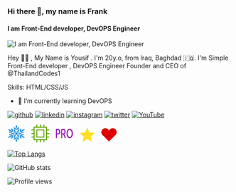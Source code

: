 ### Hi there 👋, my name is Frank
#### I am Front-End developer, DevOPS Engineer
![I am Front-End developer, DevOPS Engineer](https://media.discordapp.net/attachments/847774225442930688/1090361708750569592/794e88a2fa22a92e.jpg)

Hey 👋🏻 , My Name is Yousif . I'm 20y.o, from Iraq, Baghdad 🇮🇶. I'm Simple Front-End developer , DevOPS Engineer
Founder and CEO of @ThailandCodes1

Skills: HTML/CSS/JS

- 🌱 I’m currently learning DevOPS  


[<img src='https://cdn.jsdelivr.net/npm/simple-icons@3.0.1/icons/github.svg' alt='github' height='40'>](https://github.com/MrFrank-69)  [<img src='https://cdn.jsdelivr.net/npm/simple-icons@3.0.1/icons/linkedin.svg' alt='linkedin' height='40'>](https://www.linkedin.com/in/yousifsamer69/)  [<img src='https://cdn.jsdelivr.net/npm/simple-icons@3.0.1/icons/instagram.svg' alt='instagram' height='40'>](https://www.instagram.com/fra69nk/)  [<img src='https://cdn.jsdelivr.net/npm/simple-icons@3.0.1/icons/twitter.svg' alt='twitter' height='40'>](https://twitter.com/MrFr4nk_)  [<img src='https://cdn.jsdelivr.net/npm/simple-icons@3.0.1/icons/youtube.svg' alt='YouTube' height='40'>](https://www.youtube.com/channel/MrFrank-69)  

<a href='https://archiveprogram.github.com/'><img src='https://raw.githubusercontent.com/acervenky/animated-github-badges/master/assets/acbadge.gif' width='40' height='40'></a> <a href='https://docs.github.com/en/developers'><img src='https://raw.githubusercontent.com/acervenky/animated-github-badges/master/assets/devbadge.gif' width='40' height='40'></a> <a href='https://github.com/pricing'><img src='https://raw.githubusercontent.com/acervenky/animated-github-badges/master/assets/pro.gif' width='40' height='40'></a> <a href='https://stars.github.com/'><img src='https://raw.githubusercontent.com/acervenky/animated-github-badges/master/assets/starbadge.gif' width='35' height='35'></a> <a href='https://docs.github.com/en/github/supporting-the-open-source-community-with-github-sponsors'><img src='https://raw.githubusercontent.com/acervenky/animated-github-badges/master/assets/sponsorbadge.gif' width='35' height='35'></a> 

[![Top Langs](https://github-readme-stats.vercel.app/api/top-langs/?username=MrFrank-69)](https://github.com/anuraghazra/github-readme-stats)

![GitHub stats](https://github-readme-stats.vercel.app/api?username=MrFrank-69&show_icons=true)  

![Profile views](https://gpvc.arturio.dev/MrFrank-69)  
